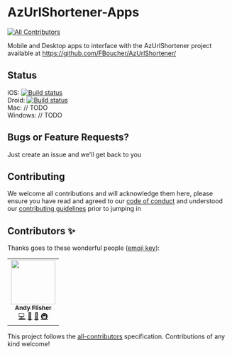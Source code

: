 # AzUrlShortener-Apps
<!-- ALL-CONTRIBUTORS-BADGE:START - Do not remove or modify this section -->
[![All Contributors](https://img.shields.io/badge/all_contributors-1-orange.svg?style=flat-square)](#contributors-)
<!-- ALL-CONTRIBUTORS-BADGE:END -->
Mobile and Desktop apps to interface with the AzUrlShortener project available at https://github.com/FBoucher/AzUrlShortener/

## Status
iOS: [![Build status](https://build.appcenter.ms/v0.1/apps/a665ece3-b09b-426b-8a33-b657d6bac85a/branches/develop/badge)](https://appcenter.ms)<br/>
Droid: [![Build status](https://build.appcenter.ms/v0.1/apps/5ee589a3-4731-4c0d-9bb4-d2e65c7d9193/branches/develop/badge)](https://appcenter.ms)<br/>
Mac: // TODO<br/>
Windows: // TODO<br/>

## Bugs or Feature Requests?
Just create an issue and we'll get back to you

## Contributing
We welcome all contributions and will acknowledge them here, please ensure you have read and agreed to our [code of conduct](CODE_OF_CONDUCT.md) and understood our [contributing guidelines](CONTRIBUTING.md) prior to jumping in

## Contributors ✨

Thanks goes to these wonderful people ([emoji key](https://allcontributors.org/docs/en/emoji-key)):

<!-- ALL-CONTRIBUTORS-LIST:START - Do not remove or modify this section -->
<!-- prettier-ignore-start -->
<!-- markdownlint-disable -->
<table>
  <tr>
    <td align="center"><a href="http://xyroh.com"><img src="https://avatars3.githubusercontent.com/u/3818800?v=4" width="100px;" alt=""/><br /><sub><b>Andy Flisher</b></sub></a><br /><a href="https://github.com/Xyroh/AzUrlShortener-Apps/commits?author=flish" title="Code">💻</a> <a href="https://github.com/Xyroh/AzUrlShortener-Apps/commits?author=flish" title="Documentation">📖</a> <a href="#projectManagement-flish" title="Project Management">📆</a> <a href="#infra-flish" title="Infrastructure (Hosting, Build-Tools, etc)">🚇</a></td>
  </tr>
</table>

<!-- markdownlint-enable -->
<!-- prettier-ignore-end -->
<!-- ALL-CONTRIBUTORS-LIST:END -->

This project follows the [all-contributors](https://github.com/all-contributors/all-contributors) specification. Contributions of any kind welcome!
